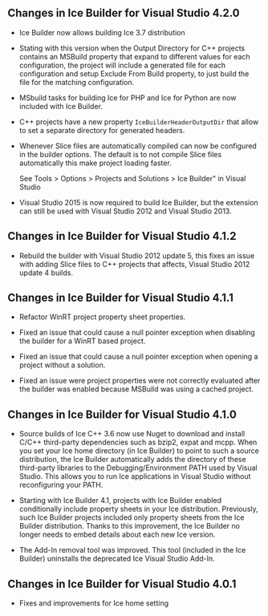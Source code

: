 ## Changes in Ice Builder for Visual Studio 4.2.0

- Ice Builder now allows building Ice 3.7 distribution

- Stating with this version when the Output Directory for C++ projects contains an
  MSBuild property that expand to different values for each configuration, the
  project will include a generated file for each configuration and setup Exclude
  From Build property, to just build the file for the matching configuration.

- MSbuild tasks for building Ice for PHP and Ice for Python are now included with
  Ice Builder.

- C++ projects have a new property `IceBuilderHeaderOutputDir` that allow to set
  a separate directory for generated headers.

- Whenever Slice files are automatically compiled can now be configured in the
  builder options. The default is to not compile Slice files automatically this
  make project loading faster.

  See Tools > Options > Projects and Solutions > Ice Builder" in Visual Studio

- Visual Studio 2015 is now required to build Ice Builder, but the extension can
  still be used with Visual Studio 2012 and Visual Studio 2013.

## Changes in Ice Builder for Visual Studio 4.1.2

- Rebuild the builder with Visual Studio 2012 update 5, this fixes
  an issue with adding Slice files to C++ projects that affects,
  Visual Studio 2012 update 4 builds.

## Changes in Ice Builder for Visual Studio 4.1.1

- Refactor WinRT project property sheet properties.

- Fixed an issue that could cause a null pointer exception when
  disabling the builder for a WinRT based project.

- Fixed an issue that could cause a null pointer exception when
  opening a project without a solution.

- Fixed an issue were project properties were not correctly evaluated after
  the builder was enabled because MSBuild was using a cached project.

## Changes in Ice Builder for Visual Studio 4.1.0

- Source builds of Ice C++ 3.6 now use Nuget to download and install C/C++ third-party
  dependencies such as bzip2, expat and mcpp. When you set your Ice home directory (in
  Ice Builder) to point to such a source distribution, the Ice Builder automatically adds
  the directory of these third-party libraries to the Debugging/Environment PATH used
  by Visual Studio. This allows you to run Ice applications in Visual Studio without
  reconfiguring your PATH.

- Starting with Ice Builder 4.1, projects with Ice Builder enabled conditionally include
  property sheets in your Ice distribution. Previously, such Ice Builder projects included
  only property sheets from the Ice Builder distribution.
  Thanks to this improvement, the Ice Builder no longer needs to embed details about each
  new Ice version.

- The Add-In removal tool was improved. This tool (included in the Ice Builder) uninstalls
  the deprecated Ice Visual Studio Add-In.

## Changes in Ice Builder for Visual Studio 4.0.1

- Fixes and improvements for Ice home setting
